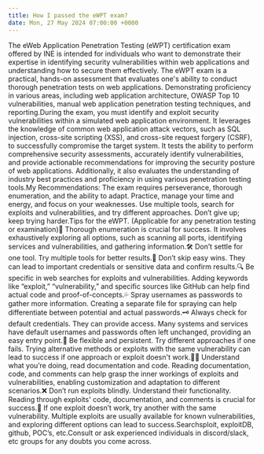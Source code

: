 ```yaml
---
title: How I passed the eWPT exam?
date: Mon, 27 May 2024 07:00:00 +0000
---
```

The eWeb Application Penetration Testing (eWPT) certification exam offered by INE is intended for individuals who want to demonstrate their expertise in identifying security vulnerabilities within web applications and understanding how to secure them effectively. The eWPT exam is a practical, hands-on assessment that evaluates one's ability to conduct thorough penetration tests on web applications. Demonstrating proficiency in various areas, including web application architecture, OWASP Top 10 vulnerabilities, manual web application penetration testing techniques, and reporting.During the exam, you must identify and exploit security vulnerabilities within a simulated web application environment. It leverages the knowledge of common web application attack vectors, such as SQL injection, cross-site scripting (XSS), and cross-site request forgery (CSRF), to successfully compromise the target system. It tests the ability to perform comprehensive security assessments, accurately identify vulnerabilities, and provide actionable recommendations for improving the security posture of web applications. Additionally, it also evaluates the understanding of industry best practices and proficiency in using various penetration testing tools.My Recommendations: The exam requires perseverance, thorough enumeration, and the ability to adapt. Practice, manage your time and energy, and focus on your weaknesses. Use multiple tools, search for exploits and vulnerabilities, and try different approaches. Don’t give up; keep trying harder.Tips for the eWPT. (Applicable for any penetration testing or examination)📝 Thorough enumeration is crucial for success. It involves exhaustively exploring all options, such as scanning all ports, identifying services and vulnerabilities, and gathering information.🛠️ Don’t settle for one tool. Try multiple tools for better results.🚪 Don’t skip easy wins. They can lead to important credentials or sensitive data and confirm results.🔍 Be specific in web searches for exploits and vulnerabilities. Adding keywords like “exploit,” “vulnerability,” and specific sources like GitHub can help find actual code and proof-of-concepts.💦 Spray usernames as passwords to gather more information. Creating a separate file for spraying can help differentiate between potential and actual passwords.🗝️ Always check for default credentials. They can provide access. Many systems and services have default usernames and passwords often left unchanged, providing an easy entry point.🧩 Be flexible and persistent. Try different approaches if one fails. Trying alternative methods or exploits with the same vulnerability can lead to success if one approach or exploit doesn't work.👨‍💻 Understand what you’re doing, read documentation and code. Reading documentation, code, and comments can help grasp the inner workings of exploits and vulnerabilities, enabling customization and adaptation to different scenarios.❌ Don’t run exploits blindly. Understand their functionality. Reading through exploits' code, documentation, and comments is crucial for success.🔄 If one exploit doesn’t work, try another with the same vulnerability. Multiple exploits are usually available for known vulnerabilities, and exploring different options can lead to success.Searchsploit, exploitDB, github, POC’s, etc.Consult or ask experienced individuals in discord/slack, etc groups for any doubts you come across.
